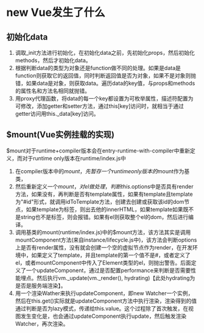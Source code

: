 # new Vue发生了什么
## 初始化data
1. 调取_init方法进行初始化，在初始化data之前，先初始化props，然后初始化methods，然后才初始化data。
2. 根据判断data的类型为对象还是function做不同的处理。如果是data是function则获取它的返回值，同时判断返回值是否为对象，如果不是对象则抛错，如果data是对象，则获取data。遍历data的key值，与props和methods的属性名和方法名相同就抛错。
3. 用proxy代理函数，将data的每一个key都设置为可枚举属性，描述符配置为可修改，添加getter和setter方法，通过this[key]访问时，就相当于通过getter访问用this._data[key]访问。
## $mount(Vue实例挂载的实现)
$mount对于runtime+compiler版本会在entry-runtime-with-compiler中重新定义，而对于runtime only版本在runtime/index.js中
1. 在compiler版本中的$mount，先暂存一个runtime only版本的$mount作为基类，
2. 然后重新定义一个$mount，对el做处理，判断this.$options中是否具有render方法，如果没有，再判断是否有template属性，如果有template且template为"#id"形式，就调用idToTemplate方法，创建去创建或获取该id的dom节点，如果template为标签，则出去他的innerHTML，如果template如果既不是string也不是标签，则会报错。如果有el则获取整个el的dom，然后进行编译。
3. 调用基类的mount(runtime/index.js)中的$mount方法，该方法其实是调用mountComponent方法(来自instance/lifecycle.js中)，该方法会判断options上是否有render属性，没有就会创建一个空的虚拟节点作为render，在开发环境中，如果定义了template，并且template的第一个值不是#，或者定义了el，或者mountComponent中传入了Element类型的el，则抛出警告。后面定义了一个updateComponent，通过是否配置performance来判断是否需要性能埋点。然后执行vm._update(vm._render(), hydrating)【此处hydrating为是否是服务端渲染】。
4. 用一个渲染Wather来执行updateComponent，即new Watcher一个实例，然后在this.get()实际就是updateComponent方法中执行渲染，渲染得到的值通过判断是否为lazy模式，传递给this.value。这个过程除了首次触发，在视图发生变化是，也会通过updateComponent执行update，然后触发渲染Watcher，再次渲染。

